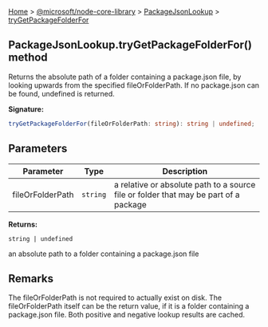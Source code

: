 [Home](./index) &gt; [@microsoft/node-core-library](./node-core-library.md) &gt; [PackageJsonLookup](./node-core-library.packagejsonlookup.md) &gt; [tryGetPackageFolderFor](./node-core-library.packagejsonlookup.trygetpackagefolderfor.md)

## PackageJsonLookup.tryGetPackageFolderFor() method

Returns the absolute path of a folder containing a package.json file, by looking upwards from the specified fileOrFolderPath. If no package.json can be found, undefined is returned.

<b>Signature:</b>

```typescript
tryGetPackageFolderFor(fileOrFolderPath: string): string | undefined;
```

## Parameters

|  Parameter | Type | Description |
|  --- | --- | --- |
|  fileOrFolderPath | `string` | a relative or absolute path to a source file or folder that may be part of a package |

<b>Returns:</b>

`string | undefined`

an absolute path to a folder containing a package.json file

## Remarks

The fileOrFolderPath is not required to actually exist on disk. The fileOrFolderPath itself can be the return value, if it is a folder containing a package.json file. Both positive and negative lookup results are cached.

